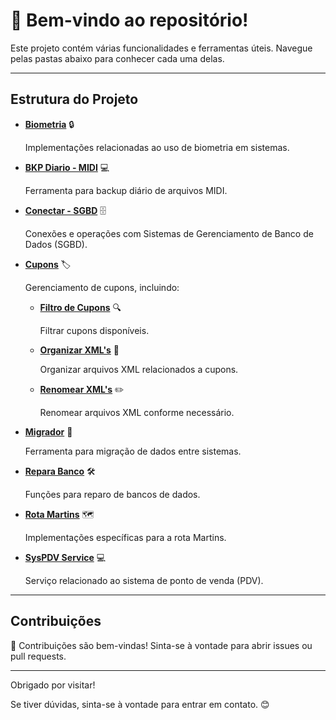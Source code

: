 # 👋 Bem-vindo ao repositório!

Este projeto contém várias funcionalidades e ferramentas úteis. Navegue pelas pastas abaixo para conhecer cada uma delas.

---

## Estrutura do Projeto

- [**Biometria**](Biometria/) 🔒

  Implementações relacionadas ao uso de biometria em sistemas.

- [**BKP Diario - MIDI**](BKP%20Diario%20-%20MIDI/) 💻
  
  Ferramenta para backup diário de arquivos MIDI.

- [**Conectar - SGBD**](Conectar%20-%20SGBD/) 🗄️
  
  Conexões e operações com Sistemas de Gerenciamento de Banco de Dados (SGBD).

- [**Cupons**](Cupons/) 🏷️  

  Gerenciamento de cupons, incluindo:

  - [**Filtro de Cupons**](Cupons/Filtro%20de%20Cupons/) 🔍
  
    Filtrar cupons disponíveis.

  - [**Organizar XML's**](Cupons/Organizar%20XML's/) 📂
  
    Organizar arquivos XML relacionados a cupons.

  - [**Renomear XML's**](Cupons/Renomear%20XML's/) ✏️
  
    Renomear arquivos XML conforme necessário.

- [**Migrador**](Migrador/) 🚀

  Ferramenta para migração de dados entre sistemas.

- [**Repara Banco**](Repara%20Banco/) 🛠️

  Funções para reparo de bancos de dados.

- [**Rota Martins**](Rota%20Martins/) 🗺️

  Implementações específicas para a rota Martins.

- [**SysPDV Service**](SysPDV%20Service/) 💻

  Serviço relacionado ao sistema de ponto de venda (PDV).

---

## Contribuições

🤝 Contribuições são bem-vindas! Sinta-se à vontade para abrir issues ou pull requests.

---

Obrigado por visitar! 

Se tiver dúvidas, sinta-se à vontade para entrar em contato. 😊